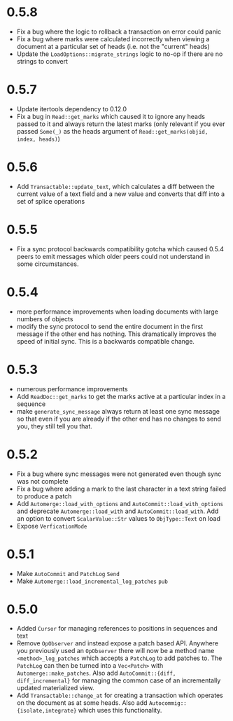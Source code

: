 # 0.5.8

* Fix a bug where the logic to rollback a transaction on error could panic
* Fix a bug where marks were calculated incorrectly when viewing a document at
  a particular set of heads (i.e. not the "current" heads)
* Update the `LoadOptions::migrate_strings` logic to no-op if there are no
  strings to convert

# 0.5.7

* Update itertools dependency to 0.12.0
* Fix a bug in `Read::get_marks` which caused it to ignore any heads passed to
  it and always return the latest marks (only relevant if you ever passed 
  `Some(_)` as the heads argument of `Read::get_marks(objid, index, heads)`)

# 0.5.6

* Add `Transactable::update_text`, which calculates a diff between the current
  value of a text field and a new value and converts that diff into a set of 
  splice operations

# 0.5.5

* Fix a sync protocol backwards compatibility gotcha which caused 0.5.4 peers
  to emit messages which older peers could not understand in some circumstances.

# 0.5.4

* more performance improvements when loading documents with large numbers
  of objects
* modify the sync protocol to send the entire document in the first message if
  the other end has nothing. This dramatically improves the speed of initial
  sync. This is a backwards compatible change.

# 0.5.3

* numerous performance improvements
* Add `ReadDoc::get_marks` to get the marks active at a particular index in a
  sequence
* make `generate_sync_message` always return at least one sync message so that
  even if you are already if the other end has no changes to send you, they
  still tell you that.

# 0.5.2

* Fix a bug where sync messages were not generated even though sync was not
  complete
* Fix a bug where adding a mark to the last character in a text string failed
  to produce a patch
* Add `Automerge::load_with_options` and `AutoCommit::load_with_options` and 
  deprecate `Automerge::load_with` and `AutoCommit::load_with`. Add an option
  to convert `ScalarValue::Str` values to `ObjType::Text` on load
* Expose `VerficationMode`

# 0.5.1

* Make `AutoCommit` and `PatchLog` `Send`
* Make `Automerge::load_incremental_log_patches` `pub`

# 0.5.0

* Added `Cursor` for managing references to positions in sequences and text
* Remove `OpObserver` and instead expose a patch based API. Anywhere you
  previously used an `OpObserver` there will now be a method name
  `<method>_log_patches` which accepts a `PatchLog` to add patches to. The
  `PatchLog` can then be turned into a `Vec<Patch>` with
  `Automerge::make_patches`. Also add `AutoCommit::{diff, diff_incremental}`
  for managing the common case of an incrementally updated materialized view.
* Add `Transactable::change_at` for creating a transaction which operates on
  the document as at some heads. Also add `Autocommig::{isolate,integrate}`
  which uses this functionality.

